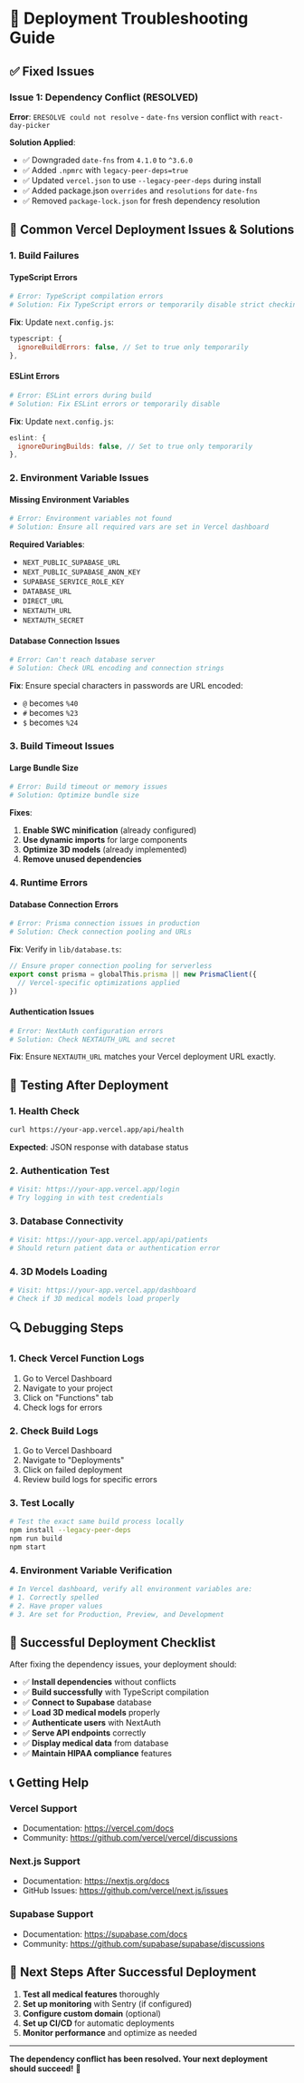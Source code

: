# 🚨 Deployment Troubleshooting Guide

## ✅ **Fixed Issues**

### **Issue 1: Dependency Conflict (RESOLVED)**
**Error**: `ERESOLVE could not resolve` - `date-fns` version conflict with `react-day-picker`

**Solution Applied**:
- ✅ Downgraded `date-fns` from `4.1.0` to `^3.6.0`
- ✅ Added `.npmrc` with `legacy-peer-deps=true`
- ✅ Updated `vercel.json` to use `--legacy-peer-deps` during install
- ✅ Added package.json `overrides` and `resolutions` for `date-fns`
- ✅ Removed `package-lock.json` for fresh dependency resolution

## 🔧 **Common Vercel Deployment Issues & Solutions**

### **1. Build Failures**

#### **TypeScript Errors**
```bash
# Error: TypeScript compilation errors
# Solution: Fix TypeScript errors or temporarily disable strict checking
```
**Fix**: Update `next.config.js`:
```javascript
typescript: {
  ignoreBuildErrors: false, // Set to true only temporarily
},
```

#### **ESLint Errors**
```bash
# Error: ESLint errors during build
# Solution: Fix ESLint errors or temporarily disable
```
**Fix**: Update `next.config.js`:
```javascript
eslint: {
  ignoreDuringBuilds: false, // Set to true only temporarily
},
```

### **2. Environment Variable Issues**

#### **Missing Environment Variables**
```bash
# Error: Environment variables not found
# Solution: Ensure all required vars are set in Vercel dashboard
```

**Required Variables**:
- `NEXT_PUBLIC_SUPABASE_URL`
- `NEXT_PUBLIC_SUPABASE_ANON_KEY`
- `SUPABASE_SERVICE_ROLE_KEY`
- `DATABASE_URL`
- `DIRECT_URL`
- `NEXTAUTH_URL`
- `NEXTAUTH_SECRET`

#### **Database Connection Issues**
```bash
# Error: Can't reach database server
# Solution: Check URL encoding and connection strings
```

**Fix**: Ensure special characters in passwords are URL encoded:
- `@` becomes `%40`
- `#` becomes `%23`
- `$` becomes `%24`

### **3. Build Timeout Issues**

#### **Large Bundle Size**
```bash
# Error: Build timeout or memory issues
# Solution: Optimize bundle size
```

**Fixes**:
1. **Enable SWC minification** (already configured)
2. **Use dynamic imports** for large components
3. **Optimize 3D models** (already implemented)
4. **Remove unused dependencies**

### **4. Runtime Errors**

#### **Database Connection Errors**
```bash
# Error: Prisma connection issues in production
# Solution: Check connection pooling and URLs
```

**Fix**: Verify in `lib/database.ts`:
```typescript
// Ensure proper connection pooling for serverless
export const prisma = globalThis.prisma || new PrismaClient({
  // Vercel-specific optimizations applied
})
```

#### **Authentication Issues**
```bash
# Error: NextAuth configuration errors
# Solution: Check NEXTAUTH_URL and secret
```

**Fix**: Ensure `NEXTAUTH_URL` matches your Vercel deployment URL exactly.

## 🧪 **Testing After Deployment**

### **1. Health Check**
```bash
curl https://your-app.vercel.app/api/health
```
**Expected**: JSON response with database status

### **2. Authentication Test**
```bash
# Visit: https://your-app.vercel.app/login
# Try logging in with test credentials
```

### **3. Database Connectivity**
```bash
# Visit: https://your-app.vercel.app/api/patients
# Should return patient data or authentication error
```

### **4. 3D Models Loading**
```bash
# Visit: https://your-app.vercel.app/dashboard
# Check if 3D medical models load properly
```

## 🔍 **Debugging Steps**

### **1. Check Vercel Function Logs**
1. Go to Vercel Dashboard
2. Navigate to your project
3. Click on "Functions" tab
4. Check logs for errors

### **2. Check Build Logs**
1. Go to Vercel Dashboard
2. Navigate to "Deployments"
3. Click on failed deployment
4. Review build logs for specific errors

### **3. Test Locally**
```bash
# Test the exact same build process locally
npm install --legacy-peer-deps
npm run build
npm start
```

### **4. Environment Variable Verification**
```bash
# In Vercel dashboard, verify all environment variables are:
# 1. Correctly spelled
# 2. Have proper values
# 3. Are set for Production, Preview, and Development
```

## 🚀 **Successful Deployment Checklist**

After fixing the dependency issues, your deployment should:

- ✅ **Install dependencies** without conflicts
- ✅ **Build successfully** with TypeScript compilation
- ✅ **Connect to Supabase** database
- ✅ **Load 3D medical models** properly
- ✅ **Authenticate users** with NextAuth
- ✅ **Serve API endpoints** correctly
- ✅ **Display medical data** from database
- ✅ **Maintain HIPAA compliance** features

## 📞 **Getting Help**

### **Vercel Support**
- Documentation: https://vercel.com/docs
- Community: https://github.com/vercel/vercel/discussions

### **Next.js Support**
- Documentation: https://nextjs.org/docs
- GitHub Issues: https://github.com/vercel/next.js/issues

### **Supabase Support**
- Documentation: https://supabase.com/docs
- Community: https://github.com/supabase/supabase/discussions

## 🎯 **Next Steps After Successful Deployment**

1. **Test all medical features** thoroughly
2. **Set up monitoring** with Sentry (if configured)
3. **Configure custom domain** (optional)
4. **Set up CI/CD** for automatic deployments
5. **Monitor performance** and optimize as needed

---

**The dependency conflict has been resolved. Your next deployment should succeed!** 🎉
